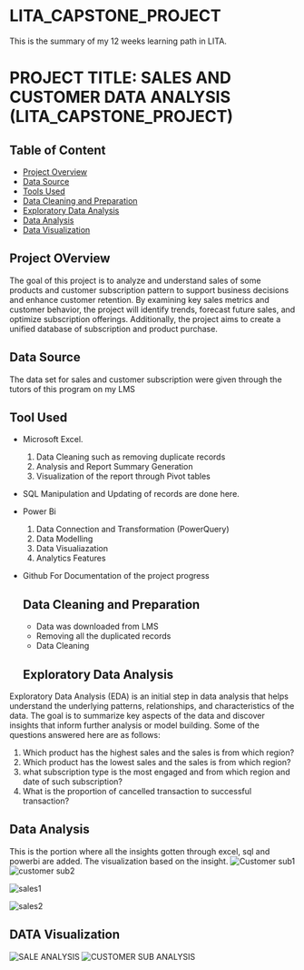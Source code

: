 # LITA_CAPSTONE_PROJECT
This is the summary of my 12 weeks learning path in LITA. 
# PROJECT TITLE: SALES AND CUSTOMER DATA ANALYSIS (LITA_CAPSTONE_PROJECT)


## Table of Content
- [Project Overview](#project-overview)
- [Data Source](#data-source)
- [Tools Used](#tool-used)
- [Data Cleaning and Preparation](#data-cleaning-and-preparation)
- [Exploratory Data Analysis](#exploratory-data-analysis)
- [Data Analysis](#data-analysis)
- [Data Visualization](#data-visualization)


## Project OVerview
The goal of this project is to analyze and understand sales of some products and customer subscription pattern to support business decisions and enhance customer retention. By examining key sales metrics and customer behavior, the project will identify trends, forecast future sales, and optimize subscription offerings. Additionally, the project aims to create a unified database of subscription and product purchase.

## Data Source
The data set for sales and customer subscription were given through the tutors of this program on my LMS

## Tool Used
- Microsoft Excel.
  1. Data Cleaning such as removing duplicate records
  2. Analysis and Report Summary Generation
  3. Visualization of the report through Pivot tables
- SQL
  Manipulation and Updating of records are done here.
- Power Bi
  1. Data Connection and Transformation (PowerQuery)
  2. Data Modelling
  3. Data Visualiazation
  4. Analytics Features
- Github
  For Documentation of the project progress

  ## Data Cleaning and Preparation
  - Data was downloaded from LMS
  - Removing all the duplicated records
  - Data Cleaning 
 
  ## Exploratory Data Analysis
Exploratory Data Analysis (EDA) is an initial step in data analysis that helps understand the underlying patterns, relationships, and characteristics of the data. The goal is to summarize key aspects of the data and discover insights that inform further analysis or model building.
Some of the questions answered here are as follows:
1. Which product has the highest sales and the sales is from which region?
2. Which product has the lowest sales and the sales is from which region?
3. what subscription type is the most engaged and from which region and date of such subscription?
4. What is the proportion of cancelled transaction to successful transaction?


## Data Analysis
This is the portion where all the insights gotten through excel, sql and powerbi are added. The visualization based on the insight.
![Customer sub1](https://github.com/user-attachments/assets/cea10b9a-9132-445b-8072-98303e6e15d4)
![customer sub2](https://github.com/user-attachments/assets/f42b3ef8-3802-40af-964d-6f44c9280f04)

![sales1](https://github.com/user-attachments/assets/6df57384-20d4-461a-8f86-59ba0347de1e)

![sales2](https://github.com/user-attachments/assets/50fa5fb6-d286-489c-978c-5375b1748960)



## DATA Visualization

![SALE ANALYSIS](https://github.com/user-attachments/assets/de6b68eb-c05a-49ca-a988-66f37152528d)
![CUSTOMER SUB ANALYSIS](https://github.com/user-attachments/assets/04c0f2b1-4564-45ff-a0e1-8c71f91f431c)
